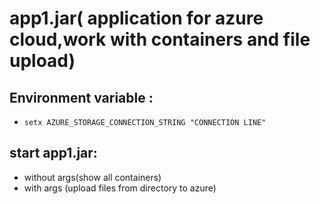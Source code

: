 # app1.jar( application for azure cloud,work with containers and file upload)
## Environment variable : 
* `setx AZURE_STORAGE_CONNECTION_STRING "CONNECTION LINE"`
## start app1.jar:
* without args(show all containers)
* with args <path to directory> (upload files from directory to azure)
